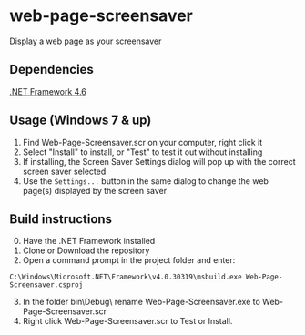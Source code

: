 # web-page-screensaver

Display a web page as your screensaver

## Dependencies

[.NET Framework 4.6](https://www.microsoft.com/en-us/download/details.aspx?id=48130)

## Usage (Windows 7 & up)

1. Find Web-Page-Screensaver.scr on your computer, right click it
2. Select "Install" to install, or "Test" to test it out without installing
3. If installing, the Screen Saver Settings dialog will pop up with the correct screen saver selected
4. Use the `Settings...` button in the same dialog to change the web page(s) displayed by the screen saver

## Build instructions

0. Have the .NET Framework installed
1. Clone or Download the repository
2. Open a command prompt in the project folder and enter:

`C:\Windows\Microsoft.NET\Framework\v4.0.30319\msbuild.exe Web-Page-Screensaver.csproj`

3. In the folder bin\Debug\ rename Web-Page-Screensaver.exe to Web-Page-Screensaver.scr
4. Right click Web-Page-Screensaver.scr to Test or Install. 